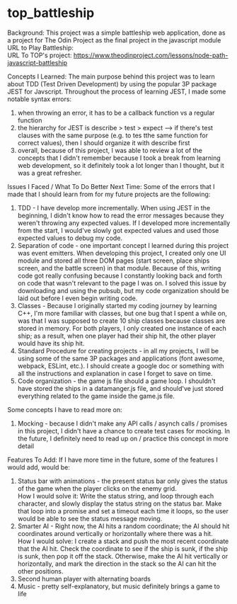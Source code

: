 # top_battleship
Background: This project was a simple battleship web application, done as a project for The Odin Project as the final project in the javascript module
<br>URL to Play Battleship:
<br>URL To TOP's project: https://www.theodinproject.com/lessons/node-path-javascript-battleship

Concepts I Learned:
The main purpose behind this project was to learn about TDD (Test Driven Development) by using the popular 3P package JEST for Javscript. Throughout the process of learning JEST, I made some notable syntax errors:
1. when throwing an error, it has to be a callback function vs a regular function
2. the hierarchy for JEST is describe > test > expect --> if there's test clauses with the same purpose (e.g. to tes tthe same function for correct values), then I should organize it with describe first
3. overall, because of this project, I was able to review a lot of the concepts that I didn't remember because I took a break from learning web development, so it definitely took a lot longer than I thought, but it was a great refresher.

Issues I Faced / What To Do Better Next Time:
Some of the errors that I made that I should learn from for my future projects are the following:
1. TDD - I have develop more incrementally. When using JEST in the beginning, I didn't know how to read the error messages because they weren't throwing any expected values. If I developed more incrementally from the start, I would've slowly got expected values and used those expected values to debug my code.
2. Separation of code - one important concept I learned during this project was event emitters. When developing this project, I created only one UI module and stored all three DOM pages (start screen, place ships screen, and the battle screen) in that module.
    Because of this, writing code got really confusing because I constantly looking back and forth on code that wasn't relevant to the page I was on. I solved this issue by downloading and using the pubsub, but my code organization should be laid out before I even begin writing code.
3. Classes - Because I originally started my coding journey by learning C++, I'm more familiar with classes, but one bug that I spent a while on, was that I was supposed to create 10 ship classes because classes are stored in memory.
     For both players, I only created one instance of each ship; as a result, when one player had their ship hit, the other player would have its ship hit.
4. Standard Procedure for creating projects - in all my projects, I will be using some of the same 3P packages and applications (font awesome, webpack, ESLint, etc.). I should create a google doc or something with all the instructions and explanation in case I forget to save on time. 
5. Code organization - the game js file should a game loop. I shouldn't have stored the ships in a datamanger.js file, and should've just stored everything related to the game inside the game.js file.  

Some concepts I have to read more on:
1. Mocking - because I didn't make any API calls / asynch calls / promises in this project, I didn't have a chance to create test cases for mocking. In the future, I definitely need to read up on / practice this concept in more detail

Features To Add:
If I have more time in the future, some of the features I would add, would be:
1. Status bar with animations - the present status bar only gives the status of the game when the player clicks on the enemy grid.
<br>How I would solve it: Write the status string, and loop through each character, and slowly display the status string on the status bar. Make that loop into a promise and set a timeout each time it loops, so the user would be able to see the status message moving.
3. Smarter AI - Right now, the AI hits a random coordinate; the AI should hit coordinates around vertically or horizontally where there was a hit.
<br>How I would solve: I create a stack and push the most recent coordinate that the AI hit. Check the coordinate to see if the ship is sunk, if the ship is sunk, then pop it off the stack. Otherwise, make the AI hit vertically or horizontally, and mark the direction in the stack so the AI can hit the other positions.
4. Second human player with alternating boards
5. Music - pretty self-explanatory, but music definitely brings a game to life
